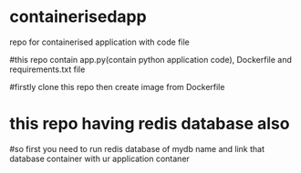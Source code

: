# containerisedapp
repo for containerised application with code file


#this repo contain app.py(contain python application code), Dockerfile and requirements.txt file

#firstly clone this repo then create image from Dockerfile 
# this repo having redis database also 
#so first you need to run redis database of mydb name and link that database container with ur application contaner
 

